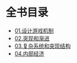 # 全书目录
- [01.设计游戏机制](01_设计游戏机制.md)
- [02.突现和渐进](02_突现和渐进.md)
- [03.复杂系统和突现结构](03_复杂系统和突现结构.md)
- [04.内部经济](04_内部经济.md)